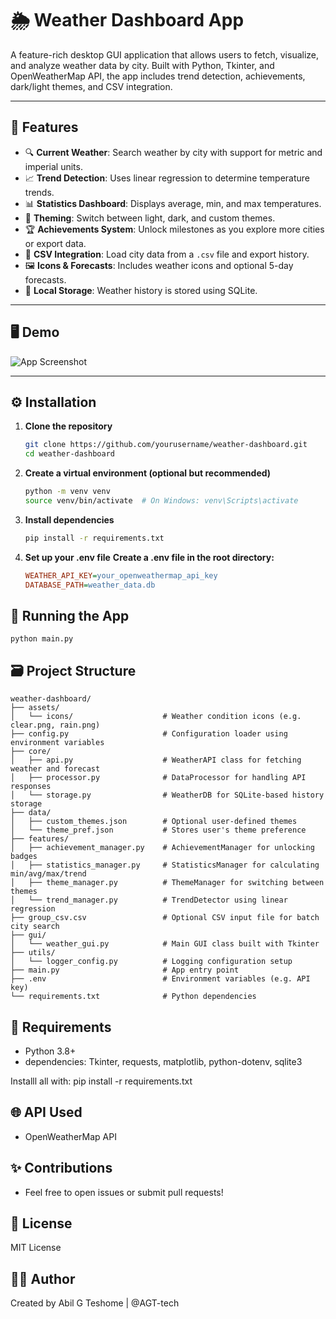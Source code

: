 # 🌦️ Weather Dashboard App

A feature-rich desktop GUI application that allows users to fetch, visualize, and analyze weather data by city. Built with Python, Tkinter, and OpenWeatherMap API, the app includes trend detection, achievements, dark/light themes, and CSV integration.

---

## 🚀 Features

- 🔍 **Current Weather**: Search weather by city with support for metric and imperial units.
- 📈 **Trend Detection**: Uses linear regression to determine temperature trends.
- 📊 **Statistics Dashboard**: Displays average, min, and max temperatures.
- 🌈 **Theming**: Switch between light, dark, and custom themes.
- 🏆 **Achievements System**: Unlock milestones as you explore more cities or export data.
- 📂 **CSV Integration**: Load city data from a `.csv` file and export history.
- 🖼️ **Icons & Forecasts**: Includes weather icons and optional 5-day forecasts.
- 💾 **Local Storage**: Weather history is stored using SQLite.

---

## 🖥️ Demo

![App Screenshot](assets/screenshots/dashboard.png) <!-- Replace with an actual screenshot path if available -->

---

## ⚙️ Installation

1. **Clone the repository**
   ```bash
   git clone https://github.com/yourusername/weather-dashboard.git
   cd weather-dashboard

2. **Create a virtual environment (optional but recommended)**
    ```bash
    python -m venv venv
    source venv/bin/activate  # On Windows: venv\Scripts\activate

3. **Install dependencies**
    ```bash
    pip install -r requirements.txt

4. **Set up your .env file**
    **Create a .env file in the root directory:**
    ```ini
    WEATHER_API_KEY=your_openweathermap_api_key
    DATABASE_PATH=weather_data.db

## 🧪 Running the App
    python main.py

## 🗃️ Project Structure

```plaintext
weather-dashboard/
├── assets/
│   └── icons/                    # Weather condition icons (e.g. clear.png, rain.png)
├── config.py                     # Configuration loader using environment variables
├── core/
│   ├── api.py                    # WeatherAPI class for fetching weather and forecast
│   ├── processor.py              # DataProcessor for handling API responses
│   └── storage.py                # WeatherDB for SQLite-based history storage
├── data/
│   ├── custom_themes.json        # Optional user-defined themes
│   └── theme_pref.json           # Stores user's theme preference
├── features/
│   ├── achievement_manager.py    # AchievementManager for unlocking badges
│   ├── statistics_manager.py     # StatisticsManager for calculating min/avg/max/trend
│   ├── theme_manager.py          # ThemeManager for switching between themes
│   └── trend_manager.py          # TrendDetector using linear regression
├── group_csv.csv                 # Optional CSV input file for batch city search
├── gui/
│   └── weather_gui.py            # Main GUI class built with Tkinter
├── utils/
│   └── logger_config.py          # Logging configuration setup
├── main.py                       # App entry point
├── .env                          # Environment variables (e.g. API key)
└── requirements.txt              # Python dependencies
```

## 🧩 Requirements

- Python 3.8+
- dependencies: Tkinter, requests, matplotlib, python-dotenv, sqlite3

Installl all with:
pip install -r requirements.txt

## 🌐 API Used

- OpenWeatherMap API

## ✨ Contributions

- Feel free to open issues or submit pull requests!

## 📄 License
MIT License

## 🙋‍♀️ Author

Created by Abil G Teshome | @AGT-tech


